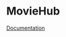 # MovieHub

[Documentation](https://docs.google.com/spreadsheets/d/1RmkP-KrjaaB0V6YkqjTFjoqilfGQKK1rSG6bWsfc0SI)
